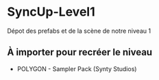 # SyncUp-Level1
Dépot des prefabs et de la scène de notre niveau 1

## À importer pour recréer le niveau
- POLYGON - Sampler Pack (Synty Studios)
